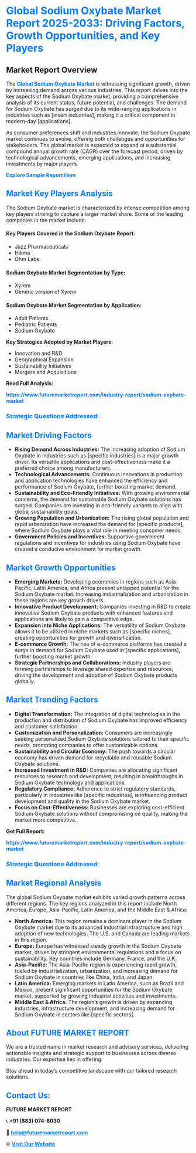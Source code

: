 <h1 style="color: #007BFF;">Global Sodium Oxybate Market Report 2025-2033: Driving Factors, Growth Opportunities, and Key Players</h1>

<section id="overview">
<h2>Market Report Overview</h2>
<p>The <a href="https://www.futuremarketreport.com/industry-report/sodium-oxybate-market" style="color: #007BFF; text-decoration: none;"><strong>Global Sodium Oxybate Market</strong></a> is witnessing significant growth, driven by increasing demand across various industries. This report delves into the key aspects of the Sodium Oxybate market, providing a comprehensive analysis of its current status, future potential, and challenges. The demand for Sodium Oxybate has surged due to its wide-ranging applications in industries such as [insert industries], making it a critical component in modern-day [applications].</p>
<p>As consumer preferences shift and industries innovate, the Sodium Oxybate market continues to evolve, offering both challenges and opportunities for stakeholders. The global market is expected to expand at a substantial compound annual growth rate (CAGR) over the forecast period, driven by technological advancements, emerging applications, and increasing investments by major players.</p>
</section>

<section id="overview">
<p><a href="https://www.futuremarketreport.com/request-sample/reportId=125643" style="color: #007BFF; text-decoration: none;"><strong>Explore Sample Report Here</strong></a></p>
</section>

<section id="key-players">
<h2 style="color: #007BFF;">Market Key Players Analysis</h2>
<p>The Sodium Oxybate market is characterized by intense competition among key players striving to capture a larger market share. Some of the leading companies in the market include:</p>
<h4>Key Players Covered in the Sodium Oxybate Report:</h4>
<ul><li>Jazz Pharmaceuticals</li><li>Hikma</li><li>Ohm Labs</li></ul>
<h4>Sodium Oxybate Market Segmentation by Type:</h4>
<ul><li>Xyrem</li><li>Generic version of Xyrem</li></ul>

<h4>Sodium Oxybate Market Segmentation by Application:</h4>
<ul><li>Adult Patients</li><li>Pediatric Patients</li><li>Sodium Oxybate</li></ul>
<p><strong>Key Strategies Adopted by Market Players:</strong></p>
<ul>
<li>Innovation and R&D</li>
<li>Geographical Expansion</li>
<li>Sustainability Initiatives</li>
<li>Mergers and Acquisitions</li>
</ul>
</section>

<section>
<p><strong>Read Full Analysis: </strong></p><a href="https://www.futuremarketreport.com/industry-report/sodium-oxybate-market" style="color: #007BFF; text-decoration: none;"><strong>https://www.futuremarketreport.com/industry-report/sodium-oxybate-market</strong></a>
<h3 style="color: #007BFF;">Strategic Questions Addressed:</h3>
</section>

<section id="driving-factors">
<h2 style="color: #007BFF;">Market Driving Factors</h2>
<ul>
<li><strong>Rising Demand Across Industries:</strong> The increasing adoption of Sodium Oxybate in industries such as [specific industries] is a major growth driver. Its versatile applications and cost-effectiveness make it a preferred choice among manufacturers.</li>
<li><strong>Technological Advancements:</strong> Continuous innovations in production and application technologies have enhanced the efficiency and performance of Sodium Oxybate, further boosting market demand.</li>
<li><strong>Sustainability and Eco-Friendly Initiatives:</strong> With growing environmental concerns, the demand for sustainable Sodium Oxybate solutions has surged. Companies are investing in eco-friendly variants to align with global sustainability goals.</li>
<li><strong>Growing Population and Urbanization:</strong> The rising global population and rapid urbanization have increased the demand for [specific products], where Sodium Oxybate plays a vital role in meeting consumer needs.</li>
<li><strong>Government Policies and Incentives:</strong> Supportive government regulations and incentives for industries using Sodium Oxybate have created a conducive environment for market growth.</li>
</ul>
</section>

<section id="growth-opportunities">
<h2 style="color: #007BFF;">Market Growth Opportunities</h2>
<ul>
<li><strong>Emerging Markets:</strong> Developing economies in regions such as Asia-Pacific, Latin America, and Africa present untapped potential for the Sodium Oxybate market. Increasing industrialization and urbanization in these regions are key growth drivers.</li>
<li><strong>Innovative Product Development:</strong> Companies investing in R&D to create innovative Sodium Oxybate products with enhanced features and applications are likely to gain a competitive edge.</li>
<li><strong>Expansion into Niche Applications:</strong> The versatility of Sodium Oxybate allows it to be utilized in niche markets such as [specific niches], creating opportunities for growth and diversification.</li>
<li><strong>E-commerce Growth:</strong> The rise of e-commerce platforms has created a surge in demand for Sodium Oxybate used in [specific applications], further boosting market growth.</li>
<li><strong>Strategic Partnerships and Collaborations:</strong> Industry players are forming partnerships to leverage shared expertise and resources, driving the development and adoption of Sodium Oxybate products globally.</li>
</ul>
</section>

<section id="trending-factors">
<h2 style="color: #007BFF;">Market Trending Factors</h2>
<ul>
<li><strong>Digital Transformation:</strong> The integration of digital technologies in the production and distribution of Sodium Oxybate has improved efficiency and customer satisfaction.</li>
<li><strong>Customization and Personalization:</strong> Consumers are increasingly seeking personalized Sodium Oxybate solutions tailored to their specific needs, prompting companies to offer customizable options.</li>
<li><strong>Sustainability and Circular Economy:</strong> The push towards a circular economy has driven demand for recyclable and reusable Sodium Oxybate solutions.</li>
<li><strong>Increased Investment in R&D:</strong> Companies are allocating significant resources to research and development, resulting in breakthroughs in Sodium Oxybate technology and applications.</li>
<li><strong>Regulatory Compliance:</strong> Adherence to strict regulatory standards, particularly in industries like [specific industries], is influencing product development and quality in the Sodium Oxybate market.</li>
<li><strong>Focus on Cost-Effectiveness:</strong> Businesses are exploring cost-efficient Sodium Oxybate solutions without compromising on quality, making the market more competitive.</li>
</ul>
</section>

<section>
<p><strong>Get Full Report: </strong></p><a href="https://www.futuremarketreport.com/industry-report/sodium-oxybate-market" style="color: #007BFF; text-decoration: none;"><strong>https://www.futuremarketreport.com/industry-report/sodium-oxybate-market</strong></a>
<h3 style="color: #007BFF;">Strategic Questions Addressed:</h3>
</section>


<section id="regional-analysis">
<h2 style="color: #007BFF;">Market Regional Analysis</h2>
<p>The global Sodium Oxybate market exhibits varied growth patterns across different regions. The key regions analyzed in this report include North America, Europe, Asia-Pacific, Latin America, and the Middle East & Africa:</p>
<ul>
<li><strong>North America:</strong> This region remains a dominant player in the Sodium Oxybate market due to its advanced industrial infrastructure and high adoption of new technologies. The U.S. and Canada are leading markets in this region.</li>
<li><strong>Europe:</strong> Europe has witnessed steady growth in the Sodium Oxybate market, driven by stringent environmental regulations and a focus on sustainability. Key countries include Germany, France, and the U.K.</li>
<li><strong>Asia-Pacific:</strong> The Asia-Pacific region is experiencing rapid growth, fueled by industrialization, urbanization, and increasing demand for Sodium Oxybate in countries like China, India, and Japan.</li>
<li><strong>Latin America:</strong> Emerging markets in Latin America, such as Brazil and Mexico, present significant opportunities for the Sodium Oxybate market, supported by growing industrial activities and investments.</li>
<li><strong>Middle East & Africa:</strong> The region’s growth is driven by expanding industries, infrastructure development, and increasing demand for Sodium Oxybate in sectors like [specific sectors].</li>
</ul>
</section>

<footer>
<h2 style="color: #007BFF;">About FUTURE MARKET REPORT</h2>
<p>We are a trusted name in market research and advisory services, delivering actionable insights and strategic support to businesses across diverse industries. Our expertise lies in offering:</p>

<p>Stay ahead in today’s competitive landscape with our tailored research solutions.</p>

<h2 style="color: #007BFF;">Contact Us:</h2>
<p><strong>FUTURE MARKET REPORT</strong></p>
<p>📞 <strong>+91 (883) 074-8030</strong></p>
<p>📧 <strong><a href="mailto:help@futuremarketreport.com" style="color: #007BFF;">help@futuremarketreport.com</a></strong></p>
<p>🌐 <strong><a href="https://www.futuremarketreport.com/" style="color: #007BFF;">Visit Our Website</a></strong></p>
</footer>